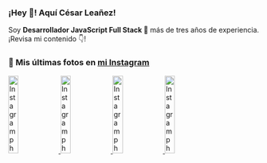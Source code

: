<h3>¡Hey 👋! Aquí César Leañez!</h3>

<p>Soy <strong>Desarrollador JavaScript Full Stack 🚀</strong> más de tres años de experiencia.<br />¡Revisa mi contenido 👇!</p>

### 📸 Mis últimas fotos en [mi Instagram](https://instagram.com/cele)


<a href='https://instagram.com/p/C1UpuSGLQiG' target='_blank'>
  <img width='20%' src='https://instagram.flba2-1.fna.fbcdn.net/v/t51.29350-15/412513918_1325803934584302_4400498733289087214_n.jpg?stp=dst-jpg_e15&_nc_ht=instagram.flba2-1.fna.fbcdn.net&_nc_cat=106&_nc_ohc=jSgdzQqDXTYQ7kNvgFCnFH2&edm=APU89FABAAAA&ccb=7-5&oh=00_AYBgmPy59PjSWBJQU3gGPte74_Lyn8sLau5zrAoS4YIzcg&oe=6689339D&_nc_sid=bc0c2c' alt='Instagram photo' />
</a>
<a href='https://instagram.com/p/CzMY3lzxgmx' target='_blank'>
  <img width='20%' src='https://instagram.flba2-1.fna.fbcdn.net/v/t51.29350-15/398916226_819142863293745_2426123683154743297_n.webp?stp=dst-jpg_e35&_nc_ht=instagram.flba2-1.fna.fbcdn.net&_nc_cat=109&_nc_ohc=MGhvWP94RzIQ7kNvgGAMnaY&edm=APU89FABAAAA&ccb=7-5&oh=00_AYBU5djf_p2U9uQFx-nvibnsl7Y3o-lSv8RVj94tCHhOJA&oe=6689328C&_nc_sid=bc0c2c' alt='Instagram photo' />
</a>
<a href='https://instagram.com/p/CygbQv4uqxM' target='_blank'>
  <img width='20%' src='https://instagram.flba2-1.fna.fbcdn.net/v/t51.29350-15/391525959_236593062741789_5868561716480810596_n.webp?stp=dst-jpg_e35&_nc_ht=instagram.flba2-1.fna.fbcdn.net&_nc_cat=109&_nc_ohc=tgyjL96gD3QQ7kNvgEFUYQH&edm=APU89FABAAAA&ccb=7-5&oh=00_AYC8EKaMynv3jO8_FKCFyMyu0GFM0QA7zf7RN1lbdoMqgw&oe=668938C8&_nc_sid=bc0c2c' alt='Instagram photo' />
</a>
<a href='https://instagram.com/p/CxTmOF6vN8M' target='_blank'>
  <img width='20%' src='https://instagram.flba2-1.fna.fbcdn.net/v/t51.29350-15/378565944_323878180141713_8920720304536029091_n.jpg?stp=dst-jpg_e15&_nc_ht=instagram.flba2-1.fna.fbcdn.net&_nc_cat=109&_nc_ohc=CGapV-F_auMQ7kNvgFlmWLt&edm=APU89FABAAAA&ccb=7-5&oh=00_AYDg3PL_QrX4JqVVhbRLMn7VuHAMSUvYDEiPvzDaaKbp8A&oe=66893292&_nc_sid=bc0c2c' alt='Instagram photo' />
</a>
